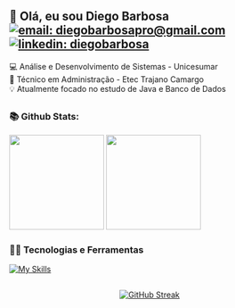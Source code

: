 <div style="text-align: left">

## 👋 Olá, eu sou Diego Barbosa [![email: diegobarbosapro@gmail.com](https://img.shields.io/static/v1?label=Email&message=%20&color=8B89CC&labelColor=8B89CC&logoColor=FFF&style=for-the-badge&logo=protonmail)](mailto:diegobarbosapro@gmail.com) [![linkedin: diegobarbosa](https://img.shields.io/static/v1?label=Linkedin&message=%20&color=0077B5&labelColor=0077B5&logoColor=FFF&style=for-the-badge&logo=linkedin)](https://www.linkedin.com/in/diegobarbosad/)
       
  💻 Análise e Desenvolvimento de Sistemas - Unicesumar<br>
  📝 Técnico em Administração - Etec Trajano Camargo<br>
  💡 Atualmente focado no estudo de Java e Banco de Dados

  
  </div>

##

<div style="text-align: left">

  ### 📚 Github Stats:
  <img height="170em" src="https://github-readme-stats-sbarbosadiego.vercel.app/api?username=sbarbosadiego&show_icons=true&theme=midnight-purple&include_all_commits=true"/>
  <img height="170em" src="https://github-readme-stats-sbarbosadiego.vercel.app/api/top-langs/?username=sbarbosadiego&layout=compact&langs_count=16&theme=midnight-purple&exclude_repo=IALog"/>

  ### 👨‍💻 Tecnologias e Ferramentas
  [![My Skills](https://skillicons.dev/icons?i=linux,html,css,c,java,postgres,mysql&theme=light)](https://skillicons.dev)
  
</div>

<div style="text-align: center">
  
##

  [![GitHub Streak](https://streak-stats.demolab.com?user=sbarbosadiego&theme=buefy-dark&border_radius=4)](https://git.io/streak-stats)

</div>

